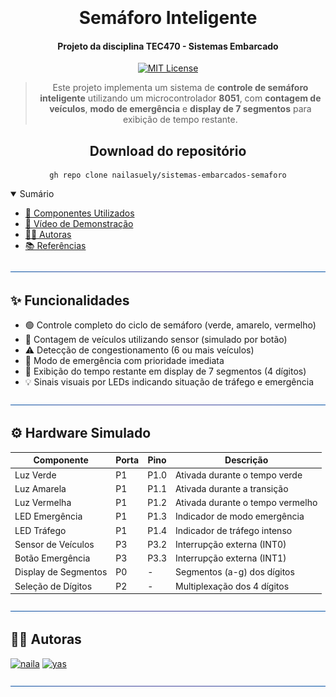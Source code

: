 
<h1 align="center">
  <br>
    <img width="300px" src="">
  <br>
  Semáforo Inteligente
  <br>
</h1>
<div align="center">

<h4 align="center">Projeto da disciplina TEC470 - Sistemas Embarcado </h4>

<p align="center">
<div align="center">

[![MIT License](https://img.shields.io/badge/license-MIT-blue.svg)](hhttps://github.com/nailasuely/sistemas-embarcados-semaforo/blob/main/LICENSE)

> Este projeto implementa um sistema de **controle de semáforo inteligente** utilizando um microcontrolador **8051**, com **contagem de veículos**, **modo de emergência** e **display de 7 segmentos** para exibição de tempo restante.

## Download do repositório

<p align="center">
  
```
gh repo clone nailasuely/sistemas-embarcados-semaforo
```
</p>

</div>
</div>

<details open="open">
<summary>Sumário</summary>
  
- [🔧 Componentes Utilizados](#-componentes-utilizados)
- [🎥 Vídeo de Demonstração](#-vídeo-de-demonstração)
- [👩‍💻 Autoras](#-autora)
- [📚 Referências](#-referências)


![---](https://github.com/nailasuely/task05-clock/blob/main/src/prancheta.png)

## ✨ Funcionalidades

- 🟢 Controle completo do ciclo de semáforo (verde, amarelo, vermelho)
- 🚗 Contagem de veículos utilizando sensor (simulado por botão)
- ⚠️ Detecção de congestionamento (6 ou mais veículos)
- 🚨 Modo de emergência com prioridade imediata
- 🧮 Exibição do tempo restante em display de 7 segmentos (4 dígitos)
- 💡 Sinais visuais por LEDs indicando situação de tráfego e emergência

![---](https://github.com/nailasuely/task05-clock/blob/main/src/prancheta.png)

## ⚙️ Hardware Simulado

| Componente         | Porta  | Pino       | Descrição                          |
|--------------------|--------|------------|------------------------------------|
| Luz Verde          | P1     | P1.0       | Ativada durante o tempo verde      |
| Luz Amarela        | P1     | P1.1       | Ativada durante a transição        |
| Luz Vermelha       | P1     | P1.2       | Ativada durante o tempo vermelho   |
| LED Emergência     | P1     | P1.3       | Indicador de modo emergência       |
| LED Tráfego        | P1     | P1.4       | Indicador de tráfego intenso       |
| Sensor de Veículos | P3     | P3.2       | Interrupção externa (INT0)         |
| Botão Emergência   | P3     | P3.3       | Interrupção externa (INT1)         |
| Display de Segmentos | P0   | -          | Segmentos (a-g) dos dígitos        |
| Seleção de Dígitos | P2     | -          | Multiplexação dos 4 dígitos        |

![---](https://github.com/nailasuely/task05-clock/blob/main/src/prancheta.png)


## 🙋‍♀️ Autoras

[//]: contributor-faces

<a href="https://github.com/nailasuely"><img src="https://avatars.githubusercontent.com/u/98486996?v=4" title="naila" width="100"></a>
<a href="https://github.com/yasmincsme"><img src="https://avatars.githubusercontent.com/u/67525293?v=4" title="yas" width="100" ></a>

[//]: contributor-faces

![---](https://github.com/nailasuely/task05-clock/blob/main/src/prancheta.png)


